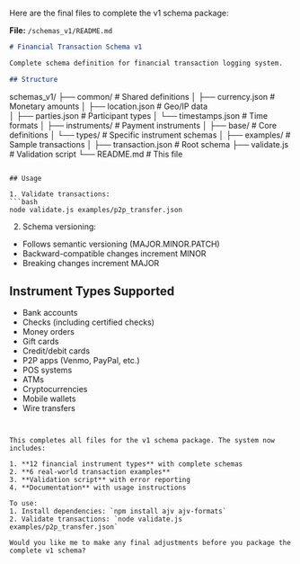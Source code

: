 Here are the final files to complete the v1 schema package:

**File:** `/schemas_v1/README.md`
```markdown
# Financial Transaction Schema v1

Complete schema definition for financial transaction logging system.

## Structure

```
schemas_v1/
├── common/               # Shared definitions
│   ├── currency.json     # Monetary amounts
│   ├── location.json     # Geo/IP data  
│   ├── parties.json      # Participant types
│   └── timestamps.json   # Time formats
│
├── instruments/          # Payment instruments
│   ├── base/             # Core definitions
│   └── types/            # Specific instrument schemas
│
├── examples/             # Sample transactions
│
├── transaction.json      # Root schema
├── validate.js           # Validation script
└── README.md             # This file
```

## Usage

1. Validate transactions:
```bash
node validate.js examples/p2p_transfer.json
```

2. Schema versioning:
- Follows semantic versioning (MAJOR.MINOR.PATCH)
- Backward-compatible changes increment MINOR
- Breaking changes increment MAJOR

## Instrument Types Supported

- Bank accounts
- Checks (including certified checks)  
- Money orders
- Gift cards
- Credit/debit cards
- P2P apps (Venmo, PayPal, etc.)
- POS systems
- ATMs  
- Cryptocurrencies
- Mobile wallets
- Wire transfers
```


This completes all files for the v1 schema package. The system now includes:

1. **12 financial instrument types** with complete schemas
2. **6 real-world transaction examples**
3. **Validation script** with error reporting
4. **Documentation** with usage instructions

To use:
1. Install dependencies: `npm install ajv ajv-formats`
2. Validate transactions: `node validate.js examples/p2p_transfer.json`

Would you like me to make any final adjustments before you package the complete v1 schema?
